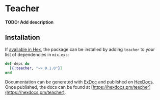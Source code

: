 # Teacher

**TODO: Add description**

## Installation

If [available in Hex](https://hex.pm/docs/publish), the package can be installed
by adding `teacher` to your list of dependencies in `mix.exs`:

```elixir
def deps do
  [{:teacher, "~> 0.1.0"}]
end
```

Documentation can be generated with [ExDoc](https://github.com/elixir-lang/ex_doc)
and published on [HexDocs](https://hexdocs.pm). Once published, the docs can
be found at [https://hexdocs.pm/teacher](https://hexdocs.pm/teacher).

